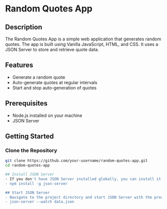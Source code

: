 # Random Quotes App

## Description
The Random Quotes App is a simple web application that generates random quotes. The app is built using Vanilla JavaScript, HTML, and CSS. It uses a JSON Server to store and retrieve quote data.

## Features
- Generate a random quote
- Auto-generate quotes at regular intervals
- Start and stop auto-generation of quotes


## Prerequisites
- Node.js installed on your machine
- JSON Server

## Getting Started

### Clone the Repository
```bash
git clone https://github.com/your-username/random-quotes-app.git
cd random-quotes-app

## Install JSON Server
- If you don't have JSON Server installed globally, you can install it using npm:
- npm install -g json-server

## Start JSON Server
- Navigate to the project directory and start JSON Server with the provided data.json file:
- json-server --watch data.json
